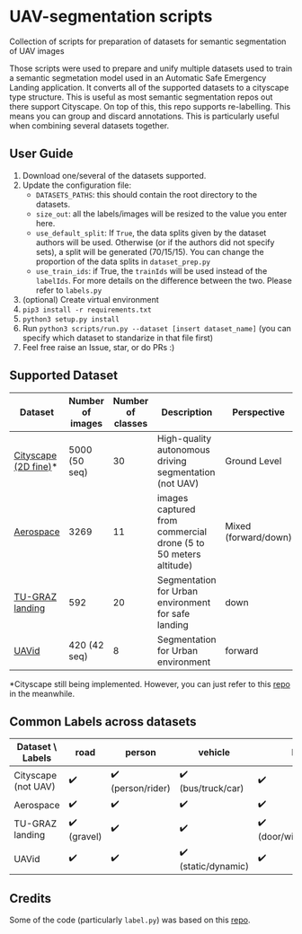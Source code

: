 # UAV-segmentation scripts
Collection of scripts for  preparation of datasets for semantic segmentation of UAV images

Those scripts were used to prepare and unify multiple datasets used to train a semantic segmetation model used in an Automatic Safe Emergency Landing application. 
It converts all of the supported datasets to a cityscape type structure. This is useful as most semantic segmentation repos out there support Cityscape. On top of this, this repo supports re-labelling. This means you can group and discard annotations. This is particularly useful when combining several datasets together. 

## User Guide

1. Download one/several of the datasets supported.
2. Update the configuration file:
    * `DATASETS_PATHS`: this should contain the root directory to the datasets.
    * `size_out`: all the labels/images will be resized to the value you enter here.
    * `use_default_split`: If `True`, the data splits given by the dataset authors will be used. Otherwise (or if the authors did not specify sets), a split will be generated (70/15/15). You can change the proportion of the data splits in `dataset_prep.py`
    * `use_train_ids`: if True, the `trainIds` will be used instead of the `labelIds`. For more details on the difference between the two. Please refer to `labels.py`
3. (optional) Create virtual environment
4. `pip3 install -r requirements.txt`
4. `python3 setup.py install`
5. Run `python3 scripts/run.py --dataset [insert dataset_name]` (you can specify which dataset to standarize in that file first)
6. Feel free raise an Issue, star, or do PRs :)
   

## Supported Dataset

| Dataset       | Number of images | Number of classes | Description                                                     | Perspective          |
| --------------- | ---------------- | ----------------- | --------------------------------------------------------------- | -------------------- |
| [Cityscape (2D fine)](https://www.cityscapes-dataset.com/)*| 5000 (50 seq)    | 30 | High-quality autonomous driving segmentation (not UAV)  | Ground Level         |
| [Aerospace](https://cutt.ly/phMhtsN)       | 3269  | 11  | images captured from commercial drone (5 to 50 meters altitude) | Mixed (forward/down) |
| [TU-GRAZ landing](https://cutt.ly/GhMhawL) | 592 | 20   | Segmentation for Urban environment for safe landing              | down                 |
| [UAVid](https://uavid.nl/)| 420 (42 seq)     | 8                 | Segmentation for Urban environment                              | forward              |

*Cityscape still being implemented. However, you can just refer to this [repo](https://github.com/mcordts/cityscapesScripts) in the meanwhile.

## Common Labels across datasets

| Dataset \ Labels    | road                        | person             | vehicle                             | building           | vegetation                         | background         |
|---------------------|-----------------------------|--------------------|-------------------------------------|--------------------|------------------------------------|--------------------|
| Cityscape (not UAV) | :heavy_check_mark:          | :heavy_check_mark: (person/rider)| :heavy_check_mark: (bus/truck/car)  | :heavy_check_mark: |  :heavy_check_mark:               | :heavy_check_mark: |
| Aerospace           | :heavy_check_mark:          | :heavy_check_mark: | :heavy_check_mark:                  | :heavy_check_mark: | :heavy_check_mark:                 | :heavy_check_mark: |
| TU-GRAZ landing     | :heavy_check_mark: (gravel) | :heavy_check_mark: | :heavy_check_mark:                  | :heavy_check_mark: (door/window/roof/wall)| :heavy_check_mark:(tree/gras)     | :heavy_check_mark: |
| UAVid               | :heavy_check_mark:          | :heavy_check_mark: | :heavy_check_mark: (static/dynamic) | :heavy_check_mark: | :heavy_check_mark: (tree/low veg.) | :heavy_check_mark: |

## Credits
Some of the code (particularly `label.py`) was based on this [repo](https://github.com/mcordts/cityscapesScripts).
